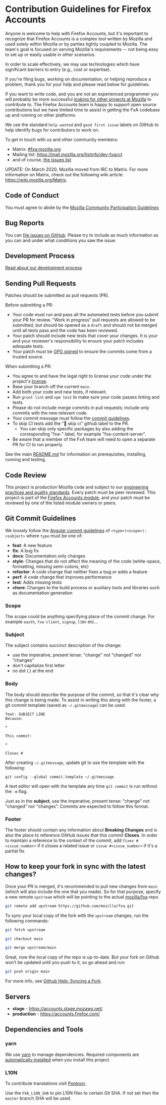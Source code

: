 # Contribution Guidelines for Firefox Accounts

Anyone is welcome to help with Firefox Accounts, but it's important to
recognize that Firefox Accounts is a complex tool written by Mozilla and used
solely within Mozilla or by parties tightly coupled to Mozilla. The team's
goal is focused on serving Mozilla's requirements -- not being easy to set up
or easily usable in other scenarios.

In order to scale effectively, we may use technologies which have significant
barriers to entry (e.g., cost or expertise).

If you're filing bugs, working on documentation, or helping reproduce a
problem, thank you for your help and please read below for guidelines.

If you want to write code, and you are not an experienced programmer you will
probably be more successful [looking for other projects at
Mozilla](https://whatcanidoformozilla.org) to contribute to. The Firefox
Accounts team is happy to support open source contributions but we have limited
time to assist in getting the FxA codebase up and running on other platforms.

We use the standard `help wanted` and `good first issue` labels on GitHub to
help identify bugs for contributors to work on.

To get in touch with us and other community members:

- Matrix: [#fxa:mozilla.org](https://chat.mozilla.org/#/room/#fxa:mozilla.org)
- Mailing list: <https://mail.mozilla.org/listinfo/dev-fxacct>
- and of course, [the issues list](https://github.com/mozilla/fxa/issues)

UPDATE: On March 2020, Mozilla moved from IRC to Matrix. For more information on Matrix, check out the following wiki article: <https://wiki.mozilla.org/Matrix>.

## Code of Conduct

You must agree to abide by the [Mozilla Community Participation Guidelines](https://www.mozilla.org/about/governance/policies/participation/)

## Bug Reports

You can [file issues on GitHub](https://github.com/mozilla/fxa/issues/new). Please try to include as much information as you can and under what conditions you saw the issue.

## Development Process

[Read about our development process](https://mozilla.github.io/ecosystem-platform/reference/team-processes/development-process)

## Sending Pull Requests

Patches should be submitted as pull requests (PR).

Before submitting a PR:

- Your code must run and pass all the automated tests before you submit your PR for review. "Work in progress" pull requests are allowed to be submitted, but should be opened as a `draft` and should not be merged until all tests pass and the code has been reviewed.
- Your patch should include new tests that cover your changes. It is your and your reviewer's responsibility to ensure your patch includes adequate tests.
- Your patch must be [GPG signed](https://help.github.com/articles/managing-commit-signature-verification) to ensure the commits come from a trusted source.

When submitting a PR:

- You agree to and have the legal right to license your code under the project's [license](/LICENSE).
- Base your branch off the current `main`.
- Add both your code and new tests, if relevant.
- Run `grunt lint` and `npm test` to make sure your code passes linting and tests.
- Please do not include merge commits in pull requests; include only commits with the new relevant code.
- Your commit message must follow the
  [commit guidelines](https://github.com/mozilla/fxa/blob/main/CONTRIBUTING.md#git-commit-guidelines).
- To skip CI tests add the "🙈 skip ci" github label to the PR.
  - You can skip only specific packages by also adding the corresponding "fxa-" label, for example "fxa-content-server".
- Be aware that a member of the FxA team will need to open a separate PR for CI
  to run properly.

See the main [README.md](/README.md) for information on prerequisites, installing, running and testing.

## Code Review

This project is production Mozilla code and subject to our [engineering practices and quality standards](https://developer.mozilla.org/docs/Mozilla/Developer_guide/Committing_Rules_and_Responsibilities). Every patch must be peer reviewed. This project is part of the [Firefox Accounts module](https://wiki.mozilla.org/Modules/Other#Firefox_Accounts), and your patch must be reviewed by one of the listed module owners or peers.

## Git Commit Guidelines

We loosely follow the [Angular commit guidelines](https://github.com/angular/angular.js/blob/master/CONTRIBUTING.md#type) of `<type>(<scope>): <subject>` where `type` must be one of:

- **feat**: A new feature
- **fix**: A bug fix
- **docs**: Documentation only changes
- **style**: Changes that do not affect the meaning of the code (white-space, formatting, missing
  semi-colons, etc)
- **refactor**: A code change that neither fixes a bug or adds a feature
- **perf**: A code change that improves performance
- **test**: Adds missing tests
- **chore**: Changes to the build process or auxiliary tools and libraries such as documentation
  generation

### Scope

The scope could be anything specifying place of the commit change. For example `oauth`,
`fxa-client`, `signup`, `l10n` etc...

### Subject

The subject contains succinct description of the change:

- use the imperative, present tense: "change" not "changed" nor "changes"
- don't capitalize first letter
- no dot (.) at the end

### Body

The body should describe the purpose of the commit, so that it's clear why this change is being
made. To assist in writing this along with the footer, a git commit template (saved as `~/.gitmessage`)
can be used:

```text
feat: SUBJECT LINE
Because:

*

This commit:

*

Closes #
```

After creating `~/.gitmessage`, update git to use the template with the following:

```
git config --global commit.template ~/.gitmessage
```

A text editor will open with the template any time `git commit` is run without the `-m` flag.

Just as in the **subject**, use the imperative, present tense: "change" not "changed" nor "changes". Commits
are expected to follow this format.

### Footer

The footer should contain any information about **Breaking Changes** and is also the place to
reference GitHub issues that this commit **Closes**. In order to maintain a reference to the context of the commit, add
`fixes #<issue_number>` if it closes a related issue or `issue #<issue_number>`
if it's a partial fix.

## How to keep your fork in sync with the latest changes?

Once your PR is merged, it's recommended to pull new changes from `main` (which will also include the one that you made).
So for that purpose, specify a new remote `upstream` which will be pointing to the actual [mozilla/fxa](https://github.com/mozilla/fxa) repo.

```sh
git remote add upstream https://github.com/mozilla/fxa.git
```

To sync your local copy of the fork with the `upstream` changes, run the following commands:

```sh
git fetch upstream

git checkout main

git merge upstream/main
```

Great, now the local copy of the repo is up-to-date. But your fork on Github won’t be updated until you push to it, so go ahead and run:

```sh
git push origin main
```

For more info, see [Github Help: Syncing a Fork](https://docs.github.com/en/github/collaborating-with-issues-and-pull-requests/syncing-a-fork).

## Servers

- **stage** - https://accounts.stage.mozaws.net/
- **production** - https://accounts.firefox.com/

## Dependencies and Tools

### yarn

We use [yarn](https://yarnpkg.com/) to manage dependencies. Required components are [automatically
installed](https://github.com/mozilla/fxa/blob/main/package.json#L6) when you install this project.

### L10N

To contribute translations visit [Pontoon](https://pontoon.mozilla.org/).

Use the `FXA_L10N_SHA` to pin L10N files to certain Git SHA. If not set then the `master` branch SHA will be used.
